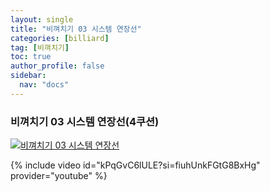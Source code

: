 ```yaml
---
layout: single
title: "비껴치기 03 시스템 연장선"
categories: [billiard]
tag: [비껴치기]
toc: true
author_profile: false
sidebar:
  nav: "docs"
---
```


### 비껴치기 03 시스템 연장선(4쿠션)

[![비껴치기 03 시스템 연장선](/images/%EB%B9%84%EA%BB%B4%EC%B9%98%EA%B8%B0%2003%20%EC%97%B0%EC%9E%A5%EC%84%A0.png)](https://1drv.ms/p/s!AuJKpwyYpUY9gYEBXurFDssgZ9Xlzw?e=72TeiW)

{% include video id="kPqGvC6lULE?si=fiuhUnkFGtG8BxHg" provider="youtube" %}
